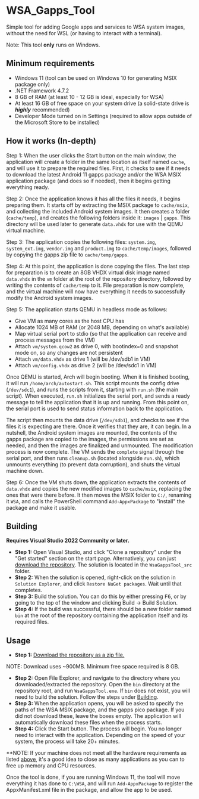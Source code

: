 # WSA_Gapps_Tool

Simple tool for adding Google apps and services to WSA system images, without the need for WSL (or having to interact with a terminal).

Note: This tool **only** runs on Windows.

## Minimum requirements
- Windows 11 (tool can be used on Windows 10 for generating MSIX package only)
- .NET Framework 4.7.2
- 8 GB of RAM (at least 10 - 12 GB is ideal, especially for WSA)
- At least 16 GB of free space on your system drive (a solid-state drive is ***highly*** recommended)
- Developer Mode turned on in Settings (required to allow apps outside of the Microsoft Store to be installed)

## How it works (In-depth)
Step 1: When the user clicks the Start button on the main window, the application will create a folder in the same location as itself named `cache`, and will use it to prepare the required files. First, it checks to see if it needs to download the latest Android 11 gapps package and/or the WSA MSIX application package (and does so if needed), then it begins getting everything ready.

Step 2: Once the application knows it has all the files it needs, it begins preparing them. It starts off by extracting the MSIX package to `cache/msix`, and collecting the included Android system images. It then creates a folder (`cache/temp`), and creates the following folders inside it: `images` | `gapps`. This directory will be used later to generate `data.vhdx` for use with the QEMU virtual machine.

Step 3: The application copies the following files: `system.img`, `system_ext.img`, `vendor.img` and `product.img` to `cache/temp/images`, followed by copying the gapps zip file to `cache/temp/gapps`.

Step 4: At this point, the application is done copying the files. The last step for preparation is to create an 8GB VHDX virtual disk image named `data.vhdx` in the `vm` folder at the root of the repository directory, followed by writing the contents of `cache/temp` to it. File preparation is now complete, and the virtual machine will now have everything it needs to successfully modify the Android system images.

Step 5: The application starts QEMU in headless mode as follows:
  - Give VM as many cores as the host CPU has
  - Allocate 1024 MB of RAM (or 2048 MB, depending on what's available)
  - Map virtual serial port to stdio (so that the application can receive and process messages from the VM)
  - Attach `vm/system.qcow2` as drive 0, with bootindex=0 and snapshot mode on, so any changes are not persistent
  - Attach `vm/data.vhdx` as drive 1 (will be /dev/sdb1 in VM)
  - Attach `vm/config.vhdx` as drive 2 (will be /dev/sdc1 in VM)

Once QEMU is started, Arch will begin booting. When it is finished booting, it will run `/home/arch/autostart.sh`. This script mounts the config drive (`/dev/sdc1`), and runs the scripts from it, starting with `run.sh` (the main script). When executed, `run.sh` initializes the serial port, and sends a ready message to tell the application that it is up and running. From this point on, the serial port is used to send status information back to the application.

The script then mounts the data drive (`/dev/sdb1`), and checks to see if the files it is expecting are there. Once it verifies that they are, it can begin. In a nutshell, the Android system images are mounted, the contents of the gapps package are copied to the images, the permissions are set as needed, and then the images are finalized and unmounted. The modification process is now complete. The VM sends the `complete` signal through the serial port, and then runs `cleanup.sh` (located alongside `run.sh`), which unmounts everything (to prevent data corruption), and shuts the virtual machine down.

Step 6: Once the VM shuts down, the application extracts the contents of `data.vhdx` and copies the new modified images to `cache/msix`, replacing the ones that were there before. It then moves the MSIX folder to `C:/`, renaming it `WSA`, and calls the PowerShell command `Add-AppxPackage` to "install" the package and make it usable.

## Building
**Requires Visual Studio 2022 Community or later.**
- **Step 1:** Open Visual Studio, and click "Clone a repository" under the "Get started" section on the start page. Alternatively, you can just [download the repository](https://github.com/JosephM101/WSA_Gapps_Tool/archive/refs/heads/main.zip). The solution is located in the `WsaGappsTool_src` folder.
- **Step 2:** When the solution is opened, right-click on the solution in `Solution Explorer`, and click `Restore NuGet packages`. Wait until that completes.
- **Step 3:** Build the solution. You can do this by either pressing <kbd>F6</kbd>, or by going to the top of the window and clicking Build -> Build Solution.
- **Step 4:** If the build was successful, there should be a new folder named `bin` at the root of the repository containing the application itself and its required files.

## Usage
- **Step 1:** [Download the repository as a zip file.](https://github.com/JosephM101/WSA_Gapps_Tool/archive/refs/heads/main.zip)

NOTE: Download uses ~900MB. Minimum free space required is 8 GB.

- **Step 2:** Open File Explorer, and navigate to the directory where you downloaded/extracted the repository. Open the `bin` directory at the repository root, and run `WsaGappsTool.exe`. If `bin` does not exist, you will need to build the solution. Follow the steps under [Building](#building).
- **Step 3:** When the application opens, you will be asked to specify the paths of the WSA MSIX package, and the gapps pico package. If you did not download these, leave the boxes empty. The application will automatically download these files when the process starts.
- **Step 4:** Click the Start button. The process will begin. You no longer need to interact with the application. Depending on the speed of your system, the process will take 20+ minutes.

**NOTE: If your machine does not meet all the hardware requirements as listed [above](#minimum-requirements), it's a good idea to close as many applications as you can to free up memory and CPU resources.

Once the tool is done, if you are running Windows 11, the tool will move everything it has done to `C:\WSA`, and will run `Add-AppxPackage` to register the AppxManifest.xml file in the package, and allow the app to be used.
